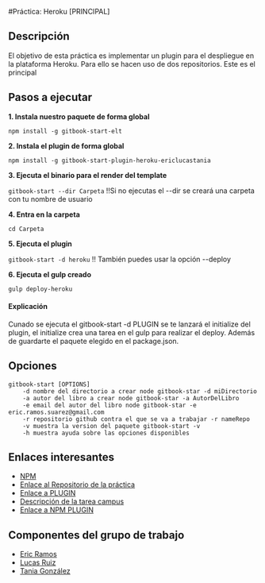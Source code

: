 #Práctica: Heroku [PRINCIPAL]


## Descripción

El objetivo de esta práctica es implementar un plugin para el despliegue en la plataforma Heroku. Para ello se hacen uso de dos repositorios.
Este es el principal


## Pasos a ejecutar 

**1. Instala nuestro paquete de forma global**

```npm install -g gitbook-start-elt```

**2. Instala el plugin de forma global**

```npm install -g gitbook-start-plugin-heroku-ericlucastania```

**3. Ejecuta el binario para el render del template**

```gitbook-start --dir Carpeta``` !!Si no ejecutas el --dir se creará una carpeta con tu nombre de usuario

**4. Entra en la carpeta**

 ```cd Carpeta```

**5. Ejecuta el plugin**

```gitbook-start -d heroku``` !! También puedes usar la opción --deploy


**6. Ejecuta el gulp creado**


```gulp deploy-heroku```

#### Explicación

Cunado se ejecuta el gitbook-start -d PLUGIN se te lanzará el initialize del plugin,
el initialize crea una tarea en el gulp para realizar el deploy. Además de guardarte el paquete
elegido en el package.json.

## Opciones

    gitbook-start [OPTIONS]
        -d nombre del directorio a crear node gitbook-star -d miDirectorio
        -a autor del libro a crear node gitbook-star -a AutorDelLibro
        -e email del autor del libro node gitbook-star -e eric.ramos.suarez@gmail.com
        -r repositorio github contra el que se va a trabajar -r nameRepo
        -v muestra la version del paquete gitbook-start -v
        -h muestra ayuda sobre las opciones disponibles




## Enlaces interesantes 
 
* [NPM](https://www.npmjs.com/package/gitbook-start-elt)
* [Enlace al Repositorio de la práctica](https://github.com/ULL-ESIT-SYTW-1617/practica-plugins-heroku-ericlucastania)
* [Enlace a PLUGIN](https://github.com/ULL-ESIT-SYTW-1617/gitbook-start-heroku-ericlucastania.git)
* [Descripción de la tarea campus](https://casianorodriguezleon.gitbooks.io/ull-esit-1617/content/practicas/practicaplugin2.html)
* [Enlace a NPM PLUGIN](https://www.npmjs.com/package/gitbook-start-plugin-heroku-ericlucastania)

## Componentes del grupo de trabajo

* [Eric Ramos](https://github.com/alu0100786330)
* [Lucas Ruiz](https://github.com/alu0100785265)
* [Tania González](https://github.com/tania77)


